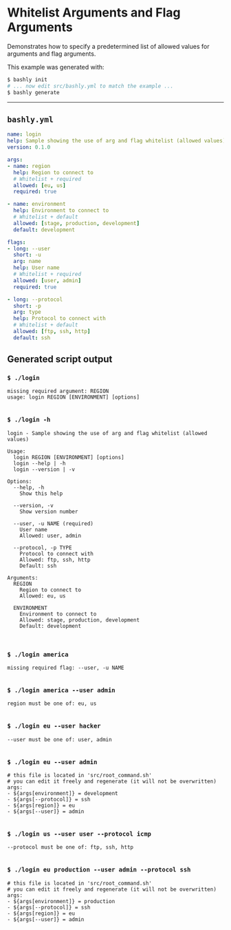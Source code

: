 # Whitelist Arguments and Flag Arguments

Demonstrates how to specify a predetermined list of allowed values for arguments
and flag arguments.

This example was generated with:

```bash
$ bashly init
# ... now edit src/bashly.yml to match the example ...
$ bashly generate
```

-----

## `bashly.yml`

```yaml
name: login
help: Sample showing the use of arg and flag whitelist (allowed values)
version: 0.1.0

args:
- name: region
  help: Region to connect to
  # Whitelist + required
  allowed: [eu, us]
  required: true

- name: environment
  help: Environment to connect to
  # Whitelist + default
  allowed: [stage, production, development]
  default: development

flags:
- long: --user
  short: -u
  arg: name
  help: User name
  # Whitelist + required
  allowed: [user, admin]
  required: true

- long: --protocol
  short: -p
  arg: type
  help: Protocol to connect with
  # Whitelist + default
  allowed: [ftp, ssh, http]
  default: ssh
```




## Generated script output

### `$ ./login`

```shell
missing required argument: REGION
usage: login REGION [ENVIRONMENT] [options]


```

### `$ ./login -h`

```shell
login - Sample showing the use of arg and flag whitelist (allowed values)

Usage:
  login REGION [ENVIRONMENT] [options]
  login --help | -h
  login --version | -v

Options:
  --help, -h
    Show this help

  --version, -v
    Show version number

  --user, -u NAME (required)
    User name
    Allowed: user, admin

  --protocol, -p TYPE
    Protocol to connect with
    Allowed: ftp, ssh, http
    Default: ssh

Arguments:
  REGION
    Region to connect to
    Allowed: eu, us

  ENVIRONMENT
    Environment to connect to
    Allowed: stage, production, development
    Default: development



```

### `$ ./login america`

```shell
missing required flag: --user, -u NAME


```

### `$ ./login america --user admin`

```shell
region must be one of: eu, us


```

### `$ ./login eu --user hacker`

```shell
--user must be one of: user, admin


```

### `$ ./login eu --user admin`

```shell
# this file is located in 'src/root_command.sh'
# you can edit it freely and regenerate (it will not be overwritten)
args:
- ${args[environment]} = development
- ${args[--protocol]} = ssh
- ${args[region]} = eu
- ${args[--user]} = admin


```

### `$ ./login us --user user --protocol icmp`

```shell
--protocol must be one of: ftp, ssh, http


```

### `$ ./login eu production --user admin --protocol ssh`

```shell
# this file is located in 'src/root_command.sh'
# you can edit it freely and regenerate (it will not be overwritten)
args:
- ${args[environment]} = production
- ${args[--protocol]} = ssh
- ${args[region]} = eu
- ${args[--user]} = admin


```



